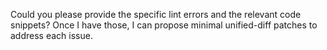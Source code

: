 Could you please provide the specific lint errors and the relevant code snippets? Once I have those, I can propose minimal unified-diff patches to address each issue.